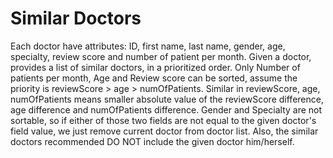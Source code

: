 # Similar Doctors
Each doctor have attributes: ID, first name, last name, gender, age, specialty, review score and number of patient per month.
Given a doctor, provides a list of similar doctors, in a prioritized order.
Only Number of patients per month, Age and Review score can be sorted, assume the priority is reviewScore > age > numOfPatients.
Similar in reviewScore, age, numOfPatients means smaller absolute value of the reviewScore difference, age difference and numOfPatients difference.
Gender and Specialty are not sortable, so if either of those two fields are not equal to the given doctor's field value, 
we just remove current doctor from doctor list. Also, the similar doctors recommended DO NOT include the given doctor him/herself.
